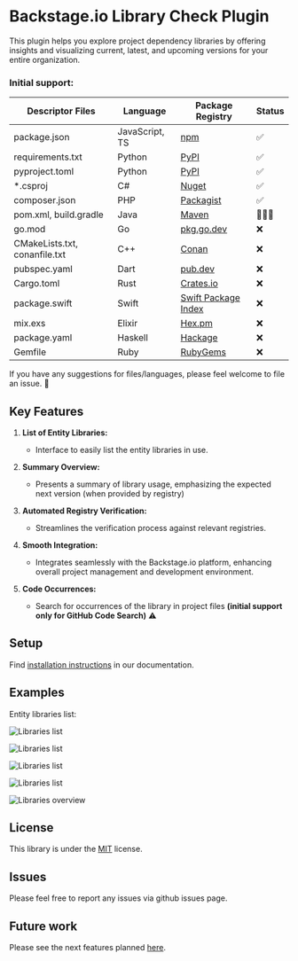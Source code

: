 # Backstage.io Library Check Plugin

This plugin helps you explore project dependency libraries by offering insights and visualizing current, latest, and upcoming versions for your entire organization.

### Initial support:

| Descriptor Files              | Language       | Package Registry                                      | Status |
| ----------------------------- | -------------- | ----------------------------------------------------- | ------ |
| package.json                  | JavaScript, TS | [npm](https://www.npmjs.com/)                         | ✅     |
| requirements.txt              | Python         | [PyPI](https://pypi.org/)                             | ✅     |
| pyproject.toml                | Python         | [PyPI](https://pypi.org/)                             | ✅     |
| *.csproj                      | C#             | [Nuget](https://nuget.org/)                           | ✅     |
| composer.json                 | PHP            | [Packagist](https://packagist.org/)                   | ✅     |            
| pom.xml, build.gradle         | Java           | [Maven](https://maven.apache.org/)                    | 👩🏻‍💻     |
| go.mod                        | Go             | [pkg.go.dev](https://pkg.go.dev/)                     | ❌     |
| CMakeLists.txt, conanfile.txt | C++            | [Conan](https://conan.io/)                            | ❌     |
| pubspec.yaml                  | Dart           | [pub.dev](https://pub.dev/)                           | ❌     |
| Cargo.toml                    | Rust           | [Crates.io](https://crates.io/)                       | ❌     |
| package.swift                 | Swift          | [Swift Package Index](https://swiftpackageindex.com/) | ❌     |
| mix.exs                       | Elixir         | [Hex.pm](https://hex.pm/)                             | ❌     |
| package.yaml                  | Haskell        | [Hackage](https://hackage.haskell.org/)               | ❌     |
| Gemfile                       | Ruby           | [RubyGems](https://rubygems.org/)                     | ❌     |


If you have any suggestions for files/languages, please feel welcome to file an issue. 🙂  

## Key Features

1. **List of Entity Libraries:**

   - Interface to easily list the entity libraries in use.

2. **Summary Overview:**

   - Presents a summary of library usage, emphasizing the expected next version (when provided by registry)

3. **Automated Registry Verification:**

   - Streamlines the verification process against relevant registries.

4. **Smooth Integration:**
   - Integrates seamlessly with the Backstage.io platform, enhancing overall project management and development environment.

5. **Code Occurrences:**
   - Search for occurrences of the library in project files **(initial support only for GitHub Code Search)** ⚠️

## Setup

Find [installation instructions](./docs/setup.md) in our documentation.

## Examples

Entity libraries list:

![Libraries list](./docs/images/plugin_entity_tab-dependencies.png)

![Libraries list](./docs/images/plugin_entity_tab-choose-descriptor.png)

![Libraries list](./docs/images/plugin_entity_tab-occurrances.png)

![Libraries list](./docs/images/plugin_entity_tab-code-search.png)

![Libraries overview](./docs/images/plugin_page-overview.png)


## License

This library is under the [MIT](LICENSE) license.

## Issues

Please feel free to report any issues via github issues page.

## Future work

Please see the next features planned [here](./docs/new-features.md).
